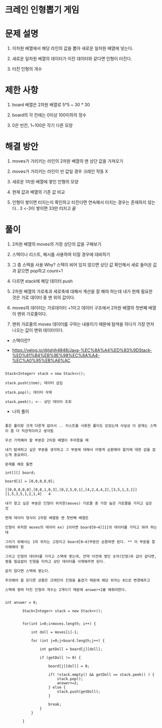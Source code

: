 # 크레인 인형뽑기 게임

# 문제 설명

1. 이차원 배열에서 해당 라인의 값을 뽑아 새로운 일차원 배열에 넣는다.

2. 새로운 일차원 배열의 데이터가 이전 데이터와 같다면 인형이 터진다.

3. 터진 인형의 개수

# 제한 사항

1. board 배열은 2차원 배열로 5*5 ~ 30 * 30

2. board의 각 칸에는 0이상 100이하의 정수

3. 0은 빈칸, 1~100은 각기 다른 모양

# 해결 방안

1. moves가 가리키는 라인의 2차원 배열의 맨 상단 값을 가져오기

2. moves가 가리키는 라인이 빈 값일 경우 크레인 작동 X

2. 새로운 1차원 배열에 쌓인 인형의 모양

4. 현재 값과 배열의 기존 값 비교 

3. 인형이 쌓이면 터지는지 확인하고 터진다면 연속해서 터지는 경우는 존재하지 않는다.. 3 <-3이 쌓이면 33만 터지고 끝


# 풀이

1. 2차원 배열의 moves의 가장 상단의 값을 구해보기

2. 스택이나 리스트, 해시를 사용하여 터질 경우에 대비하기

3. 그 중 스택을 사용 Why? 스택이 비어 있지 않으면 상단 값 확인해서 새로 들어온 값과 같으면 pop하고 count+1

4. 다르면 stack에 해당 데이터 push

5. 2차원 배열의 가로축과 세로축에 대해서 계산을 잘 해야 하는데 내가 현재 필요한 것은 가로 데이터 중 맨 위의 값이다.

6. moves의 데이터는 가로데이터 +1이고 데이터 구조에서 2차원 배열의 첫번째 배열이 맨위 가로줄이다.

7. 맨위 가로줄의 moves 데이터를 구하는 내용이기 때문에 탐색을 하다가 가장 먼저 나오는 값이 맨위 데이터이다.

- 스택이란?

- https://velog.io/@lshjh4848/Java-%EC%8A%A4%ED%83%9DStack-%ED%81%B4%EB%9E%98%EC%8A%A4-%EC%A0%95%EB%A6%AC

```

Stack<Integer> stack = new Stack<>();

stack.push(item); 데이터 삽입

stack.pop(); 데이터 삭제

stack.peek(); <-- 상단 데이터 조회

```

- 나의 풀이

```

좋은 풀이랑 크게 다른게 없어서 .. 리스트를 사용한 풀이도 있었는데 사실상 이 문제는 스택이 좀 더 직관적이라고 생각됨

우선 기억해야 할 부분은 2차원 배열이 주어졌을 때 

내가 탐색하고 싶은 부분을 생각하고 그 부분에 대해서 어떻게 순환해야 할지에 대한 감을 잡는게 중요하다.

문제를 예로 들면 

int[][] board;

board[1] = [0,0,0,0,0];

[[0,0,0,0,0],[0,0,1,0,3],[0,2,5,0,1],[4,2,4,4,2],[3,5,1,3,1]]	[1,5,3,5,1,2,1,4]	4

내가 찾고 싶은 부분은 인형이 위치한(moves) 가로줄 중 가장 높은 가로줄을 가지고 싶은 것 

현재 데이터 형식이 2차원 배열중 맨 첫번째 배열은 

인형이 위치한 moves의 데이터 ex) 1이라면 board[0~4][1]의 데이터를 가지고 와야 하는데

그러기 위해서는 1의 위치는 고정이고 board[0~4]부분만 순환하면 된다. ** 이 부분을 잘 이해해야 함

그리고 인형의 데이터를 가지고 스택에 쌓는데, 만약 이전에 쌓인 숫자(인형)와 값이 같다면, 쌓을 필요없이 인형을 터치고 상단 데이터를 삭제해주면 된다.

같지 않다면 스택에 쌓는다.

주의해야 할 또다른 상황은 크레인이 인형을 옮겼기 때문에 해당 위치는 0으로 변경해주고

스택에 쌓여 터진 인형의 개수는 2개이기 때문에 answer+2를 해줘야한다.


int answer = 0;
        
        Stack<Integer> stack = new Stack<>();
        
        
        for(int i=0;i<moves.length; i++) {
            
            int doll = moves[i]-1;
            
            for (int j=0;j<board.length;j++) {
                
                int getDoll = board[j][doll];
                
                if (getDoll != 0) {
                    
                    board[j][doll] = 0;
                    
                    if( !stack.empty() && getDoll == stack.peek() ) {
                        stack.pop();
                        answer+=2;
                    } else {
                        stack.push(getDoll);
                    }
                    
                    break;
                }
            }
            
        }

```